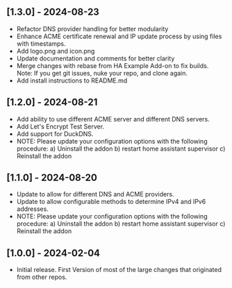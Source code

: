 <!-- https://developers.home-assistant.io/docs/add-ons/presentation#keeping-a-changelog -->

## [1.3.0] - 2024-08-23

- Refactor DNS provider handling for better modularity
- Enhance ACME certificate renewal and IP update process by using files with timestamps.
- Add logo.png and icon.png
- Update documentation and comments for better clarity
- Merge changes with rebase from HA Example Add-on to fix builds. 
    Note: If you get git issues, nuke your repo, and clone again.
- Add install instructions to README.md

## [1.2.0] - 2024-08-21

- Add ability to use different ACME server and different DNS servers.
- Add Let's Encrypt Test Server.
- Add support for DuckDNS.
- NOTE: Please update your configuration options with the following procedure:
        a) Uninstall the addon
        b) restart home assistant supervisor
        c) Reinstall the addon

## [1.1.0] - 2024-08-20

- Update to allow for different DNS and ACME providers.
- Update to allow configurable methods to determine IPv4 and IPv6 addresses.
- NOTE: Please update your configuration options with the following procedure:
        a) Uninstall the addon
        b) restart home assistant supervisor
        c) Reinstall the addon

## [1.0.0] - 2024-02-04

- Initial release. First Version of most of the large changes that originated from other repos.
